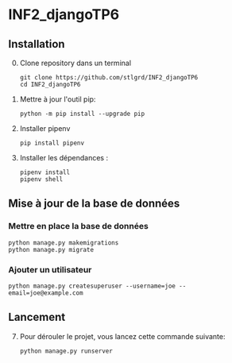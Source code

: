 # INF2_djangoTP6

## Installation
0. Clone repository dans un terminal
    ```
    git clone https://github.com/stlgrd/INF2_djangoTP6
    cd INF2_djangoTP6
    ```
1. Mettre à jour l'outil pip:
    ```
    python -m pip install --upgrade pip
    ```
2. Installer pipenv
    ```
    pip install pipenv
    ```
2. Installer les dépendances :			 
	```
    pipenv install
    pipenv shell
    ```

## Mise à jour de la base de données
### Mettre en place la base de données
```
python manage.py makemigrations
python manage.py migrate
```
### Ajouter un utilisateur
```
python manage.py createsuperuser --username=joe --email=joe@example.com
```

## Lancement		
7. Pour dérouler le projet, vous lancez cette commande suivante:
    ```
	python manage.py runserver 
    ```
    
